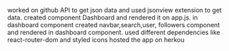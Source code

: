 worked on github API to get json data and used jsonview extension to get data.
created component Dashboard and rendered it on app.js.
in dashboard component created navbar,search,user, followers component and rendered in dashboard component.
used different dependencies like react-router-dom and styled icons
hosted the app on herkou
